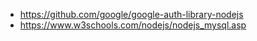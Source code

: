
- https://github.com/google/google-auth-library-nodejs
- https://www.w3schools.com/nodejs/nodejs_mysql.asp
